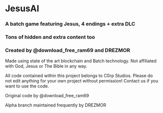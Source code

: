# JesusAI

### A batch game featuring Jesus, 4 endings + extra DLC
### Tons of hidden and extra content too
### Created by @download_free_ram69 and DREZMOR

Made using state of the art blockchain and Batch technology. 
Not affiliated with God, Jesus or The Bible in any way.

All code contained within this project belongs to C0rp Studios.
Please do not edit anything for your own project without permission!
Contact us if you want to use the code.

Original code by @download_free_ram69

Alpha branch maintained frequently by DREZMOR
